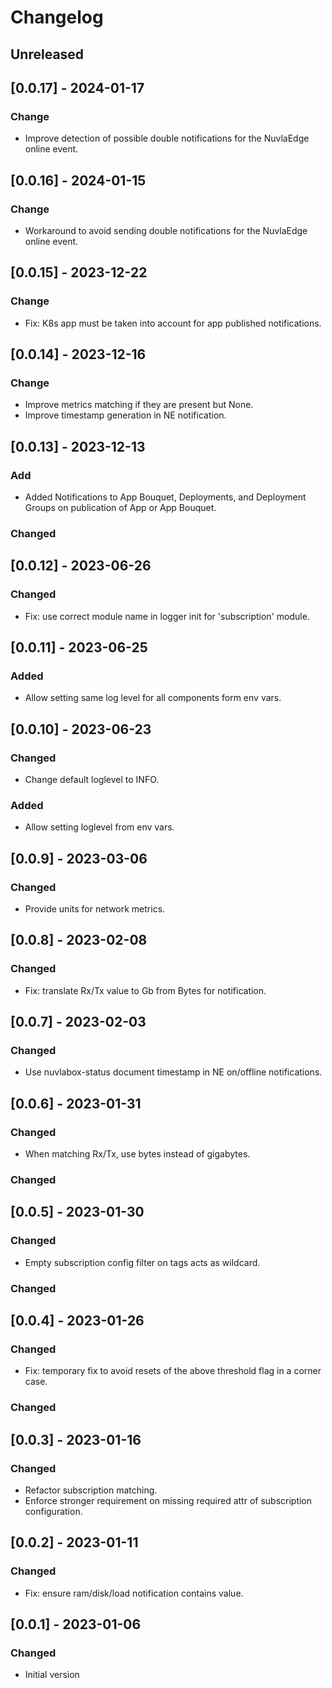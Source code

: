 # Changelog

## Unreleased

## [0.0.17] - 2024-01-17

### Change

- Improve detection of possible double notifications for the NuvlaEdge online event.


## [0.0.16] - 2024-01-15

### Change

- Workaround to avoid sending double notifications for the NuvlaEdge online event.
 
## [0.0.15] - 2023-12-22

### Change

- Fix: K8s app must be taken into account for app published notifications.

## [0.0.14] - 2023-12-16

### Change

- Improve metrics matching if they are present but None.
- Improve timestamp generation in NE notification.

## [0.0.13] - 2023-12-13

### Add

- Added Notifications to App Bouquet, Deployments, and Deployment Groups on 
  publication of App or App Bouquet.

### Changed

## [0.0.12] - 2023-06-26

### Changed

- Fix: use correct module name in logger init for 'subscription' module.


## [0.0.11] - 2023-06-25

### Added

- Allow setting same log level for all components form env vars.

## [0.0.10] - 2023-06-23

### Changed

- Change default loglevel to INFO.
  
### Added

- Allow setting loglevel from env vars.

## [0.0.9] - 2023-03-06

### Changed

- Provide units for network metrics.

## [0.0.8] - 2023-02-08

### Changed

- Fix: translate Rx/Tx value to Gb from Bytes for notification.

## [0.0.7] - 2023-02-03

### Changed

- Use nuvlabox-status document timestamp in NE on/offline notifications.

## [0.0.6] - 2023-01-31

### Changed

- When matching Rx/Tx, use bytes instead of gigabytes.

### Changed

## [0.0.5] - 2023-01-30

### Changed

- Empty subscription config filter on tags acts as wildcard.

### Changed

## [0.0.4] - 2023-01-26

### Changed

- Fix: temporary fix to avoid resets of the above threshold flag in a corner case.

### Changed

## [0.0.3] - 2023-01-16

### Changed

- Refactor subscription matching.
- Enforce stronger requirement on missing required attr of subscription
  configuration.

## [0.0.2] - 2023-01-11

### Changed

- Fix: ensure ram/disk/load notification contains value.

## [0.0.1] - 2023-01-06

### Changed

- Initial version
